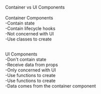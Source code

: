 Container vs UI Components </br>
</br>
Container Components </br>
-Contain state </br>
-Contain lifecycle hooks </br>
-Not concerned with UI </br>
-Use classes to create </br>

</br>
UI Components </br>
-Don't contain state </br>
-Receive data from props </br>
-Only concerned with UI </br>
-Use functions to create </br>
-Use functions to create </br>
-Data comes from the container component </br>